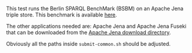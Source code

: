 
This test runs the Berlin SPARQL BenchMark (BSBM) on an Apache Jena triple store. This benchmark is available
[here](http://wifo5-03.informatik.uni-mannheim.de/bizer/berlinsparqlbenchmark/).

The other applications needed are: Apache Jena and Apache Jena Fuseki that can be
downloaded from the [Apache Jena download directory](https://jena.apache.org/download/).

Obviously all the paths inside `submit-common.sh` should be adjusted.
